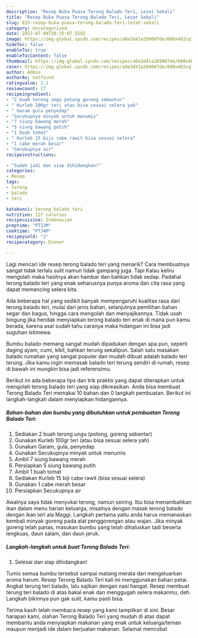 ```yaml
---
description: "Resep Buka Puasa Terong Balado Teri, Lezat Sekali"
title: "Resep Buka Puasa Terong Balado Teri, Lezat Sekali"
slug: 815-resep-buka-puasa-terong-balado-teri-lezat-sekali
category: Uncategorized
date: 2022-07-08T20:35:07.559Z
image: https://img-global.cpcdn.com/recipes/a0a3d41a269007de/680x482cq70/terong-balado-teri-foto-resep-utama.jpg
hideToc: false
enableToc: true
enableTocContent: false
thumbnail: https://img-global.cpcdn.com/recipes/a0a3d41a269007de/680x482cq70/terong-balado-teri-foto-resep-utama.jpg
cover: https://img-global.cpcdn.com/recipes/a0a3d41a269007de/680x482cq70/terong-balado-teri-foto-resep-utama.jpg
author: Admin
authorAv: notfound
ratingvalue: 3.1
reviewcount: 17
recipeingredient:
- "2 buah terong ungu potong goreng sebentar"
- " Kurleb 100gr teri atau bisa sesuai selera yah"
- " Garam gula penyedap"
- "Secukupnya minyak untuk menumis"
- "7 siung bawang merah"
- "5 siung bawang putih"
- "1 buah tomat"
- " Kurleb 15 biji cabe rawit bisa sesuai selera"
- "1 cabe merah besar"
- "Secukupnya air"
recipeinstructions:

- "Sudah jadi dan siap dihidangkan!"
categories:
- Resep
tags:
- terong
- balado
- teri

katakunci: terong balado teri 
nutrition: 127 calories
recipecuisine: Indonesian
preptime: "PT13M"
cooktime: "PT34M"
recipeyield: "2"
recipecategory: Dinner

---
```



Lagi mencari ide resep terong balado teri yang menarik? Cara membuatnya sangat tidak terlalu sulit namun tidak gampang juga. Tapi Kalau keliru mengolah maka hasilnya akan hambar dan bahkan tidak sedap. Padahal terong balado teri yang enak seharusnya punya aroma dan cita rasa yang dapat memancing selera kita.


Ada beberapa hal yang sedikit banyak mempengaruhi kualitas rasa dari terong balado teri, mulai dari jenis bahan, selanjutnya pemilihan bahan segar dan bagus, hingga cara mengolah dan menyajikannya. Tidak usah bingung jika hendak menyiapkan terong balado teri enak di mana pun kamu berada, karena asal sudah tahu caranya maka hidangan ini bisa jadi suguhan istimewa.

Bumbu balado memang sangat mudah dipadukan dengan apa pun, seperti daging ayam, cumi, kikil, bahkan terung sekalipun. Salah satu masakan balado rumahan yang sangat populer dan mudah dibuat adalah balado teri terung. Jika kamu ingin memasak balado teri terung sendiri di rumah, resep di bawah ini mungkin bisa jadi referensimu.


Berikut ini ada beberapa tips dan trik praktis yang dapat diterapkan untuk mengolah terong balado teri yang siap dikreasikan. Anda bisa membuat Terong Balado Teri memakai 10 bahan dan 0 langkah pembuatan. Berikut ini langkah-langkah dalam menyiapkan hidangannya.

<!--inarticleads1-->

##### Bahan-bahan dan bumbu yang dibutuhkan untuk pembuatan Terong Balado Teri:

1. Sediakan 2 buah terong ungu (potong, goreng sebentar)
1. Gunakan  Kurleb 100gr teri (atau bisa sesuai selera yah)
1. Gunakan  Garam, gula, penyedap
1. Gunakan Secukupnya minyak untuk menumis
1. Ambil 7 siung bawang merah
1. Persiapkan 5 siung bawang putih
1. Ambil 1 buah tomat
1. Sediakan  Kurleb 15 biji cabe rawit (bisa sesuai selera)
1. Gunakan 1 cabe merah besar
1. Persiapkan Secukupnya air


Awalnya saya tidak menyukai terong, namun seiring. Ibu bisa menambahkan ikan dalam menu harian keluarga, misalnya dengan masak terong balado dengan ikan teri ala Maggi. Langkah pertama yaitu anda harus memanaskan kembali minyak goreng pada alat penggorengan atau wajan. Jika minyak goreng telah panas, masukan bumbu yang telah dihaluskan tadi beserta lengkuas, daun salam, dan daun jeruk. 

<!--inarticleads2-->

##### Langkah-langkah untuk buat Terong Balado Teri:


1. Selesai dan siap dihidangkan!

Tumis semua bumbu tersebut sampai matang merata dan mengeluarkan aroma harum. Resep Terong Balado Teri kali ini menggunakan bahan petai. Angkat terung teri balado, lalu sajikan dengan nasi hangat. Resep membuat terung teri balado di atas bakal enak dan menggugah selera makanmu, deh. Langkah bikinnya pun gak sulit, kamu pasti bisa. 

Terima kasih telah membaca resep yang kami tampilkan di sini. Besar harapan kami, olahan Terong Balado Teri yang mudah di atas dapat membantu anda menyiapkan makanan yang enak untuk keluarga/teman maupun menjadi ide dalam berjualan makanan. Selamat mencoba!
